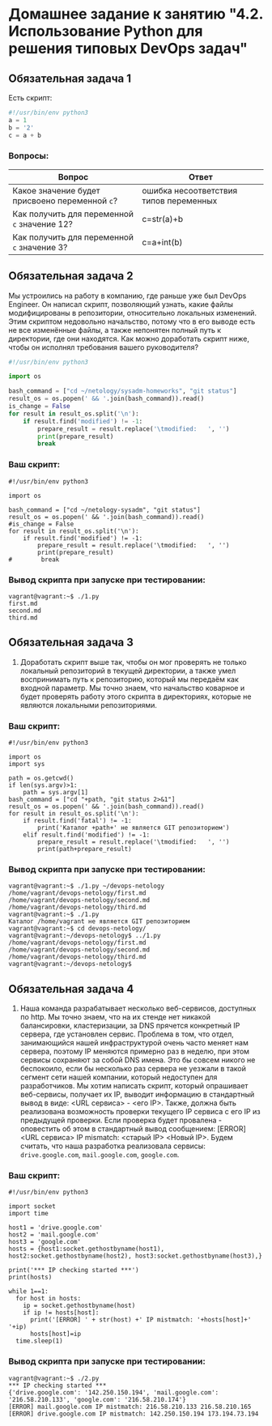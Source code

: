 # Домашнее задание к занятию "4.2. Использование Python для решения типовых DevOps задач"

## Обязательная задача 1

Есть скрипт:
```python
#!/usr/bin/env python3
a = 1
b = '2'
c = a + b
```

### Вопросы:
| Вопрос  | Ответ |
| ------------- | ------------- |
| Какое значение будет присвоено переменной `c`?  | ошибка несоответствия типов переменных |
| Как получить для переменной `c` значение 12?  | c=str(a)+b  |
| Как получить для переменной `c` значение 3?  | c=a+int(b)  |

## Обязательная задача 2
Мы устроились на работу в компанию, где раньше уже был DevOps Engineer. Он написал скрипт, позволяющий узнать, какие файлы модифицированы в репозитории, относительно локальных изменений. Этим скриптом недовольно начальство, потому что в его выводе есть не все изменённые файлы, а также непонятен полный путь к директории, где они находятся. Как можно доработать скрипт ниже, чтобы он исполнял требования вашего руководителя?

```python
#!/usr/bin/env python3

import os

bash_command = ["cd ~/netology/sysadm-homeworks", "git status"]
result_os = os.popen(' && '.join(bash_command)).read()
is_change = False
for result in result_os.split('\n'):
    if result.find('modified') != -1:
        prepare_result = result.replace('\tmodified:   ', '')
        print(prepare_result)
        break
```

### Ваш скрипт:
```
#!/usr/bin/env python3

import os

bash_command = ["cd ~/netology-sysadm", "git status"]
result_os = os.popen(' && '.join(bash_command)).read()
#is_change = False
for result in result_os.split('\n'):
    if result.find('modified') != -1:
        prepare_result = result.replace('\tmodified:   ', '')
        print(prepare_result)
#        break
```

### Вывод скрипта при запуске при тестировании:
```
vagrant@vagrant:~$ ./1.py
first.md
second.md
third.md
```

## Обязательная задача 3
1. Доработать скрипт выше так, чтобы он мог проверять не только локальный репозиторий в текущей директории, а также умел воспринимать путь к репозиторию, который мы передаём как входной параметр. Мы точно знаем, что начальство коварное и будет проверять работу этого скрипта в директориях, которые не являются локальными репозиториями.

### Ваш скрипт:
```
#!/usr/bin/env python3

import os
import sys

path = os.getcwd()
if len(sys.argv)>1:
    path = sys.argv[1]
bash_command = ["cd "+path, "git status 2>&1"]
result_os = os.popen(' && '.join(bash_command)).read()
for result in result_os.split('\n'):
    if result.find('fatal') != -1:
        print('Каталог +path+' не является GIT репозиторием')
    elif result.find('modified') != -1:
        prepare_result = result.replace('\tmodified:   ', '')
        print(path+prepare_result)
```

### Вывод скрипта при запуске при тестировании:
```
vagrant@vagrant:~$ ./1.py ~/devops-netology
/home/vagrant/devops-netology/first.md
/home/vagrant/devops-netology/second.md
/home/vagrant/devops-netology/third.md
vagrant@vagrant:~$ ./1.py
Каталог /home/vagrant не является GIT репозиторием
vagrant@vagrant:~$ cd devops-netology/
vagrant@vagrant:~/devops-netology$ ../1.py
/home/vagrant/devops-netology/first.md
/home/vagrant/devops-netology/second.md
/home/vagrant/devops-netology/third.md
vagrant@vagrant:~/devops-netology$
```

## Обязательная задача 4
1. Наша команда разрабатывает несколько веб-сервисов, доступных по http. Мы точно знаем, что на их стенде нет никакой балансировки, кластеризации, за DNS прячется конкретный IP сервера, где установлен сервис. Проблема в том, что отдел, занимающийся нашей инфраструктурой очень часто меняет нам сервера, поэтому IP меняются примерно раз в неделю, при этом сервисы сохраняют за собой DNS имена. Это бы совсем никого не беспокоило, если бы несколько раз сервера не уезжали в такой сегмент сети нашей компании, который недоступен для разработчиков. Мы хотим написать скрипт, который опрашивает веб-сервисы, получает их IP, выводит информацию в стандартный вывод в виде: <URL сервиса> - <его IP>. Также, должна быть реализована возможность проверки текущего IP сервиса c его IP из предыдущей проверки. Если проверка будет провалена - оповестить об этом в стандартный вывод сообщением: [ERROR] <URL сервиса> IP mismatch: <старый IP> <Новый IP>. Будем считать, что наша разработка реализовала сервисы: `drive.google.com`, `mail.google.com`, `google.com`.

### Ваш скрипт:
```
#!/usr/bin/env python3

import socket
import time

host1 = 'drive.google.com'
host2 = 'mail.google.com'
host3 = 'google.com'
hosts = {host1:socket.gethostbyname(host1), host2:socket.gethostbyname(host2), host3:socket.gethostbyname(host3),}

print('*** IP checking started ***')
print(hosts)

while 1==1:
  for host in hosts:
    ip = socket.gethostbyname(host)
    if ip != hosts[host]:
      print('[ERROR] ' + str(host) +' IP mistmatch: '+hosts[host]+' '+ip)
      hosts[host]=ip
  time.sleep(1)
```

### Вывод скрипта при запуске при тестировании:
```
vagrant@vagrant:~$ ./2.py
*** IP checking started ***
{'drive.google.com': '142.250.150.194', 'mail.google.com': '216.58.210.133', 'google.com': '216.58.210.174'}
[ERROR] mail.google.com IP mistmatch: 216.58.210.133 216.58.210.165
[ERROR] drive.google.com IP mistmatch: 142.250.150.194 173.194.73.194
```

